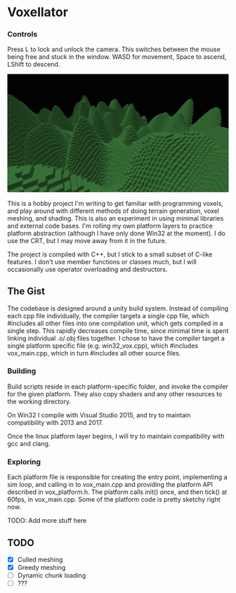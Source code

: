 # Voxellator
### Controls
Press L to lock and unlock the camera. This switches between the mouse being free and stuck in the window.
WASD for movement, Space to ascend, LShift to descend.

![A rough screenshot](doc/voxels-rough.png)

This is a hobby project I'm writing to get familiar with programming voxels, and play around
with different methods of doing terrain generation, voxel meshing, and shading.
This is also an experiment in using minimal libraries and external code bases.
I'm rolling my own platform layers to practice platform abstraction (although I have only done
Win32 at the moment). I do use the CRT, but I may move away from it in the future.

The project is compiled with C++, but I stick to a small subset of C-like features.
I don't use member functions or classes much, but I will occasionally use operator overloading and destructors.

## The Gist

The codebase is designed around a unity build system.
Instead of compiling each cpp file individually, the compiler targets a single cpp file, which #includes
all other files into one compilation unit, which gets compiled in a single step.
This rapidly decreases compile time, since minimal time is spent linking individual .o/.obj files together.
I chose to have the compiler target a single platform specific file (e.g. win32_vox.cpp), which #includes
vox_main.cpp, which in turn #includes all other source files.

### Building

Build scripts reside in each platform-specific folder, and invoke the compiler for the given platform.
They also copy shaders and any other resources to the working directory.

On Win32 I compile with Visual Studio 2015, and try to maintain compatibility with 2013 and 2017.

Once the linux platform layer begins, I will try to maintain compatibility with gcc and clang.

### Exploring

Each platform file is responsible for creating the entry point, implementing a sim loop, and calling
in to vox_main.cpp and providing the platform API described in vox_platform.h.
The platform calls init() once, and then tick() at 60fps, in vox_main.cpp.
Some of the platform code is pretty sketchy right now.

TODO: Add more stuff here

## TODO

- [x] Culled meshing
- [x] Greedy meshing
- [ ] Dynamic chunk loading
- [ ] ???
